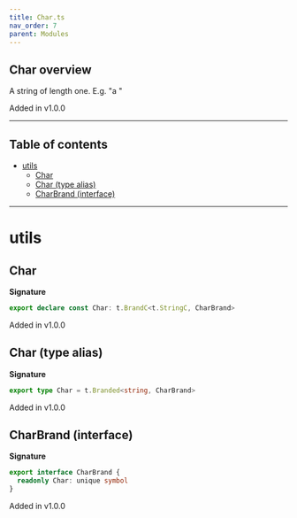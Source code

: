 ```yaml
---
title: Char.ts
nav_order: 7
parent: Modules
---
```


## Char overview

A string of length one. E.g. "a
"

Added in v1.0.0

---

<h2 class="text-delta">Table of contents</h2>

- [utils](#utils)
  - [Char](#char)
  - [Char (type alias)](#char-type-alias)
  - [CharBrand (interface)](#charbrand-interface)

---

# utils

## Char

**Signature**

```ts
export declare const Char: t.BrandC<t.StringC, CharBrand>
```

Added in v1.0.0

## Char (type alias)

**Signature**

```ts
export type Char = t.Branded<string, CharBrand>
```

Added in v1.0.0

## CharBrand (interface)

**Signature**

```ts
export interface CharBrand {
  readonly Char: unique symbol
}
```

Added in v1.0.0
